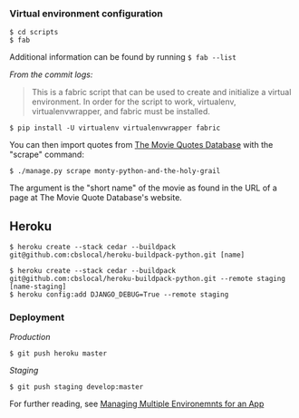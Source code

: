 ### Virtual environment configuration

    $ cd scripts
    $ fab

Additional information can be found by running `$ fab --list`

_From the commit logs:_

> This is a fabric script that can be used to create and initialize a virtual environment. In order for the script to work, virtualenv, virtualenvwrapper, and fabric must be installed.

    $ pip install -U virtualenv virtualenvwrapper fabric

You can then import quotes from [The Movie Quotes
Database](http://www.moviequotedb.com) with the "scrape" command:

    $ ./manage.py scrape monty-python-and-the-holy-grail

The argument is the "short name" of the movie as found in the URL of a page
at The Movie Quote Database's website.

## Heroku

    $ heroku create --stack cedar --buildpack git@github.com:cbslocal/heroku-buildpack-python.git [name]

    $ heroku create --stack cedar --buildpack git@github.com:cbslocal/heroku-buildpack-python.git --remote staging [name-staging]
    $ heroku config:add DJANGO_DEBUG=True --remote staging

### Deployment

_Production_

    $ git push heroku master

_Staging_

    $ git push staging develop:master

For further reading, see [Managing Multiple Environemnts for an App](https://devcenter.heroku.com/articles/multiple-environments)
